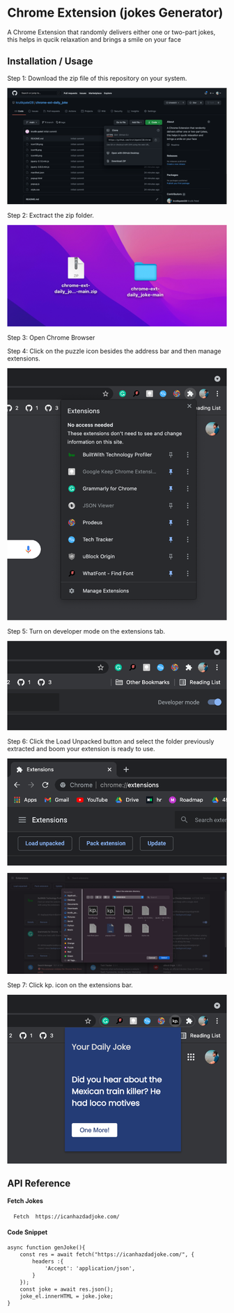 
# Chrome Extension (jokes Generator)

A Chrome Extension that randomly delivers either one or two-part jokes, this helps in qucik relaxation and brings a smile on your face


## Installation / Usage

Step 1: Download the zip file of this repository on your system.

![App Screenshot](https://raw.githubusercontent.com/krutikpatel28/chrome-ext-daily_joke/main/ss/1.png)

Step 2: Exctract the zip folder. 

![App Screenshot](https://raw.githubusercontent.com/krutikpatel28/chrome-ext-daily_joke/main/ss/z.png)

Step 3: Open Chrome Browser

Step 4: Click on the puzzle icon besides the address bar and then manage extensions.

![App Screenshot](https://raw.githubusercontent.com/krutikpatel28/chrome-ext-daily_joke/main/ss/2.png)

Step 5: Turn on developer mode on the extensions tab.

![App Screenshot](https://raw.githubusercontent.com/krutikpatel28/chrome-ext-daily_joke/main/ss/3.png)

Step 6: Click the Load Unpacked button and select the folder previously extracted and boom your extension is ready to use.

![App Screenshot](https://raw.githubusercontent.com/krutikpatel28/chrome-ext-daily_joke/main/ss/4.png)

![App Screenshot](https://raw.githubusercontent.com/krutikpatel28/chrome-ext-daily_joke/main/ss/5.png)

Step 7: Click kp. icon on the extensions bar.

![App Screenshot](https://raw.githubusercontent.com/krutikpatel28/chrome-ext-daily_joke/main/ss/x.png)
## API Reference

#### Fetch Jokes

```http
  Fetch  https://icanhazdadjoke.com/
```

#### Code Snippet

```
async function genJoke(){
    const res = await fetch("https://icanhazdadjoke.com/", {
        headers :{
            'Accept': 'application/json',
        }
    });
    const joke = await res.json();
    joke_el.innerHTML = joke.joke;
}

```
  